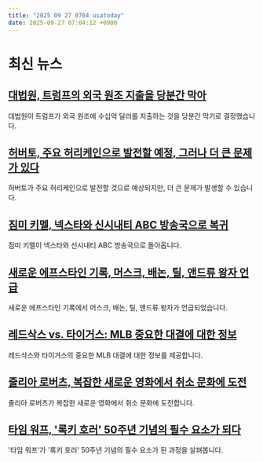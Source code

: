 ```yaml
---
title: "2025 09 27 0704 usatoday"
date: 2025-09-27 07:04:12 +0900
---
```


# 최신 뉴스

## [대법원, 트럼프의 외국 원조 지출을 당분간 막아](https://www.usatoday.com/story/news/politics/2025/09/26/supreme-court-trump-foreign-aid-congress/86166759007/)
대법원이 트럼프가 외국 원조에 수십억 달러를 지출하는 것을 당분간 막기로 결정했습니다.
## [허버토, 주요 허리케인으로 발전할 예정, 그러나 더 큰 문제가 있다](https://www.usatoday.com/story/news/weather/2025/09/26/humberto-hurricane-forecast/86366213007/)
허버토가 주요 허리케인으로 발전할 것으로 예상되지만, 더 큰 문제가 발생할 수 있습니다.
## [짐미 키멜, 넥스타와 신시내티 ABC 방송국으로 복귀](https://www.usatoday.com/story/entertainment/tv/2025/09/26/jimmy-kimmel-live-sinclair-abc/86372186007/)
짐미 키멜이 넥스타와 신시내티 ABC 방송국으로 돌아옵니다.
## [새로운 에프스타인 기록, 머스크, 배논, 틸, 앤드류 왕자 언급](https://www.usatoday.com/story/news/politics/2025/09/26/elon-musk-peter-thiel-steve-bannon-epstein-documents/86370319007/)
새로운 에프스타인 기록에서 머스크, 배논, 틸, 앤드류 왕자가 언급되었습니다.
## [레드삭스 vs. 타이거스: MLB 중요한 대결에 대한 정보](https://www.usatoday.com/story/sports/mlb/2025/09/26/red-sox-tigers-apple-tv-score-highlights/86374433007/)
레드삭스와 타이거스의 중요한 MLB 대결에 대한 정보를 제공합니다.
## [줄리아 로버츠, 복잡한 새로운 영화에서 취소 문화에 도전](https://www.usatoday.com/story/entertainment/movies/2025/09/26/julia-roberts-movie-after-the-hunt-nyff/86225842007/)
줄리아 로버츠가 복잡한 새로운 영화에서 취소 문화에 도전합니다.
## [타임 워프, '록키 호러' 50주년 기념의 필수 요소가 되다](https://www.usatoday.com/story/entertainment/movies/2025/09/26/time-warp-dance-rocky-horror-50th-anniversary/86229135007/)
'타임 워프'가 '록키 호러' 50주년 기념의 필수 요소가 된 과정을 살펴봅니다.